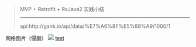 > MVP + Retrofit + RxJava2 实践小结
> <hr/>
> api:http://gank.io/api/data/%E7%A6%8F%E5%88%A9/1000/1
网络图片（侵删）
![](https://ws1.sinaimg.cn/large/0065oQSqgy1fxd7vcz86nj30qo0ybqc1.jpg)
[test](https://www.baidu.com)
